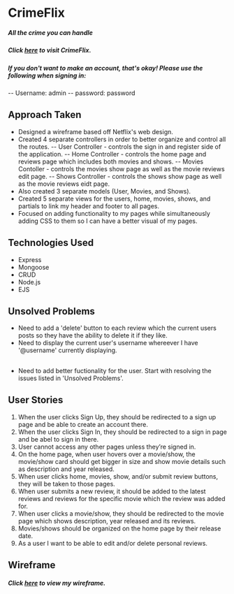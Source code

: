 # CrimeFlix
##### _All the crime you can handle_

##### Click [here](https://crimeflix.herokuapp.com/) to visit CrimeFlix.


##### If you don't want to make an account, that's okay! Please use the following when signing in:
-- Username: admin
-- password: password
## Approach Taken
- Designed a wireframe based off Netflix's web design.
- Created 4 separate controllers in order to better organize and control all the routes.
    -- User Controller - controls the sign in and register side of the application.
    -- Home Controller - controls the home page and reviews page which includes both movies and shows.
    -- Movies Contoller - controls the movies show page as well as the movie reviews edit page.
    -- Shows Controller - controls the shows show page as well as the movie reviews eidt page.
- Also created 3 separate models (User, Movies, and Shows).
- Created 5 separate views for the users, home, movies, shows, and partials to link my header and footer to all pages.  
- Focused on adding functionality to my pages while simultaneously adding CSS to them so I can have a better visual of my pages.

## Technologies Used
- Express
- Mongoose
- CRUD
- Node.js
- EJS

## Unsolved Problems
- Need to add a 'delete' button to each review which the current users posts so they have the ability to delete it if they like.
- Need to display the current user's username whereever I have '@username' currently displaying.

##
- Need to add better fuctionality for the user. Start with resolving the issues listed in 'Unsolved Problems'.

## User Stories
1. When the user clicks Sign Up, they should be redirected to a sign up page and be able to create an account there.
2. When the user clicks Sign In, they should be redirected to a sign in page and be abel to sign in there.
3. User cannot access any other pages unless they’re signed in.
4. On the home page, when user hovers over a movie/show, the movie/show card should get bigger in size and show movie details such as description and year released.
5. When user clicks home, movies, show, and/or submit review buttons, they will be taken to those pages.
6. When user submits a new review, it should be added to the latest reviews and reviews for the specific movie which the review was added for.
7. When user clicks a movie/show, they should be redirected to the movie page which shows description, year released and its reviews.
8. Movies/shows should be organized on the home page by their release date.
9. As a user I want to be able to edit and/or delete personal reviews.

## Wireframe
##### Click [here](https://www.figma.com/file/JyupYTp0EQbqcBNDBNQe3i/Movies%2FShows?node-id=11%3A210) to view my wireframe.

